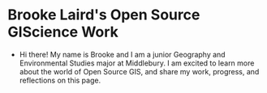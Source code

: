 # Brooke Laird's Open Source GIScience Work
* Hi there! My name is Brooke and I am a junior Geography and Environmental Studies major at Middlebury. I am excited to learn more about the world of Open Source GIS, and share my work, progress, and reflections on this page.
